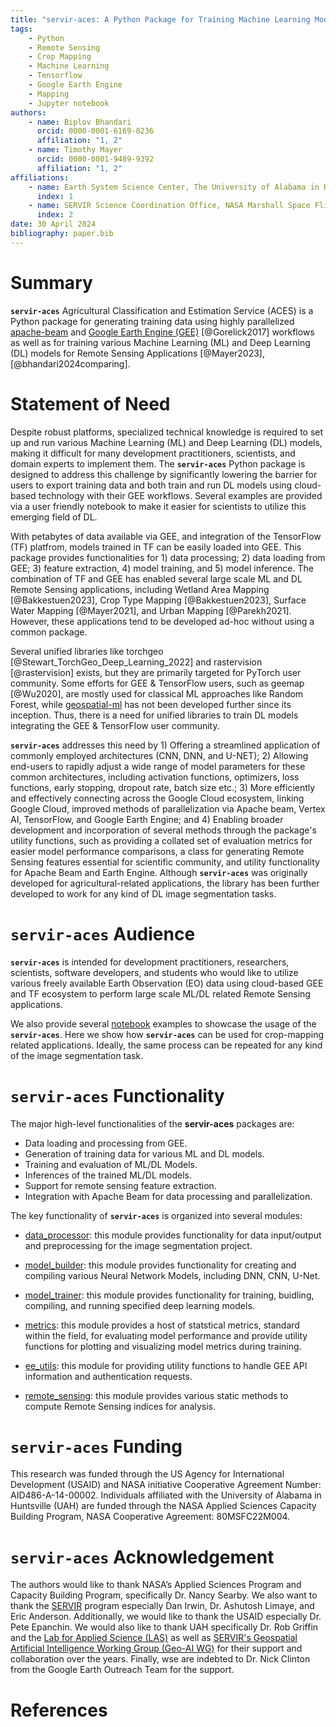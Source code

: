 ```yaml
---
title: "servir-aces: A Python Package for Training Machine Learning Models for Remote Sensing Applications"
tags:
    - Python
    - Remote Sensing
    - Crop Mapping
    - Machine Learning
    - Tensorflow
    - Google Earth Engine
    - Mapping
    - Jupyter notebook
authors:
    - name: Biplov Bhandari
      orcid: 0000-0001-6169-8236
      affiliation: "1, 2"
    - name: Timothy Mayer
      orcid: 0000-0001-9489-9392
      affiliation: "1, 2"
affiliations:
    - name: Earth System Science Center, The University of Alabama in Huntsville, 320 Sparkman Drive, Huntsville, AL 35805, USA
      index: 1
    - name: SERVIR Science Coordination Office, NASA Marshall Space Flight Center, 320 Sparkman Drive, Huntsville, AL 35805, USA
      index: 2
date: 30 April 2024
bibliography: paper.bib
---
```


# Summary

**`servir-aces`** Agricultural Classification and Estimation Service (ACES) is a Python package for generating training data using highly parallelized [apache-beam](https://beam.apache.org/) and [Google Earth Engine (GEE)](https://earthengine.google.com/) [@Gorelick2017] workflows as well as for training various Machine Learning (ML) and Deep Learning (DL) models for Remote Sensing Applications [@Mayer2023], [@bhandari2024comparing].

# Statement of Need

Despite robust platforms, specialized technical knowledge is required to set up and run various Machine Learning (ML) and Deep Learning (DL) models, making it difficult for many development practitioners, scientists, and domain experts to implement them. The **`servir-aces`** Python package is designed to address this challenge by significantly lowering the barrier for users to export training data and both train and run DL models using cloud-based technology with their GEE workflows. Several examples are provided via a user friendly notebook to make it easier for scientists to utilize this emerging field of DL.

With petabytes of data available via GEE, and integration of the TensorFlow (TF) platfrom, models trained in TF can be easily loaded into GEE. This package provides functionalities for 1) data processing; 2) data loading from GEE; 3) feature extraction, 4) model training, and 5) model inference. The combination of TF and GEE has enabled several large scale ML and DL Remote Sensing applications, including Wetland Area Mapping [@Bakkestuen2023], Crop Type Mapping [@Bakkestuen2023], Surface Water Mapping [@Mayer2021], and Urban Mapping [@Parekh2021]. However, these applications tend to be developed ad-hoc without using a common package.

Several unified libraries like torchgeo [@Stewart_TorchGeo_Deep_Learning_2022] and rastervision [@rastervision] exists, but they are primarily targeted for PyTorch user community. Some efforts for GEE & TensorFlow users, such as geemap [@Wu2020], are mostly used for classical ML approaches like Random Forest, while [geospatial-ml](https://github.com/opengeos/geospatial-ml) has not been developed further since its inception. Thus, there is a need for unified libraries to train DL models integrating the GEE & TensorFlow user community.

**`servir-aces`** addresses this need by 1) Offering a streamlined application of commonly employed architectures (CNN, DNN, and U-NET); 2) Allowing end-users to rapidly adjust a wide range of model parameters for these common architectures, including activation functions, optimizers, loss functions, early stopping, dropout rate, batch size etc.; 3) More efficiently and effectively connecting across the Google Cloud ecosystem, linking Google Cloud, improved methods of parallelization via Apache beam, Vertex AI, TensorFlow, and Google Earth Engine; and 4) Enabling broader development and incorporation of several methods through the package's utility functions, such as providing a collated set of evaluation metrics for easier model performance comparisons, a class for generating Remote Sensing features essential for scientific community, and utility functionality for Apache Beam and Earth Engine. Although **`servir-aces`** was originally developed for agricultural-related applications, the library has been further developed to work for any kind of DL image segmentation tasks.

# **`servir-aces`** Audience

**`servir-aces`** is intended for development practitioners, researchers, scientists, software developers, and students who would like to utilize various freely available Earth Observation (EO) data using cloud-based GEE and TF ecosystem to perform large scale ML/DL related Remote Sensing applications.

We also provide several [notebook](https://github.com/SERVIR/servir-aces/tree/main/notebook) examples to showcase the usage of the **`servir-aces`**. Here we show how **`servir-aces`** can be used for crop-mapping related applications. Ideally, the same process can be repeated for any kind of the image segmentation task.

# **`servir-aces`** Functionality

The major high-level functionalities of the **servir-aces** packages are:
- Data loading and processing from GEE.
- Generation of training data for various ML and DL models.
- Training and evaluation of ML/DL Models.
- Inferences of the trained ML/DL models.
- Support for remote sensing feature extraction.
- Integration with Apache Beam for data processing and parallelization.

The key functionality of **`servir-aces`** is organized into several modules:

-   [data_processor](https://servir.github.io/servir-aces/data_processor/): this module provides functionality for data input/output and preprocessing for the image segmentation project.

-   [model_builder](https://servir.github.io/servir-aces/model_builder/): this module provides functionality for creating and compiling various Neural Network Models, including DNN, CNN, U-Net.

-   [model_trainer](https://servir.github.io/servir-aces/model_trainer/): this module provides functionality for training, buidling, compiling, and running specified deep learning models.

-   [metrics](https://servir.github.io/servir-aces/metrics/): this module provides a host of statstical metrics, standard within the field, for evaluating model performance and provide utility functions for plotting and visualizing model metrics during training.

-   [ee_utils](https://servir.github.io/servir-aces/ee_utils/): this module for providing utility functions to handle GEE API information and authentication requests.

-   [remote_sensing](https://servir.github.io/servir-aces/remote_sensing/): this module provides various static methods to compute Remote Sensing indices for analysis.

# **`servir-aces`** Funding
This research was funded through the US Agency for International Development (USAID) and NASA initiative Cooperative Agreement Number: AID486-A-14-00002. Individuals affiliated with the University of Alabama in Huntsville (UAH) are funded through the NASA Applied Sciences Capacity Building Program, NASA Cooperative Agreement: 80MSFC22M004.

# **`servir-aces`** Acknowledgement
The authors would like to thank NASA’s Applied Sciences Program and Capacity Building Program, specifically Dr. Nancy Searby. We also want to thank the [SERVIR](https://servirglobal.net/) program especially Dan Irwin, Dr. Ashutosh Limaye, and Eric Anderson. Additionally, we would like to thank the USAID especially Dr. Pete Epanchin. We would also like to thank UAH specifically Dr. Rob Griffin and the [Lab for Applied Science (LAS)](https://www.uah.edu/essc/laboratory-for-applied-science) as well as [SERVIR's Geospatial Artificial Intelligence Working Group (Geo-AI WG)](https://tinyurl.com/servir-geo-ai-wg) for their support and collaboration over the years. Finally, wse are indebted to Dr. Nick Clinton from the Google Earth Outreach Team for the support.

# References
